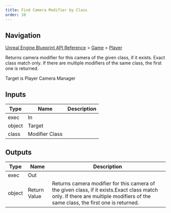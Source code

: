 ```yaml
---
title: Find Camera Modifier by Class
order: 10
---
```

## Navigation

[Unreal Engine Blueprint API Reference](https://dev.epicgames.com/documentation/en-us/unreal-engine/BlueprintAPI) > [Game](https://dev.epicgames.com/documentation/en-us/unreal-engine/BlueprintAPI/Game) > [Player](https://dev.epicgames.com/documentation/en-us/unreal-engine/BlueprintAPI/Game/Player)

Returns camera modifier for this camera of the given class, if it exists.
Exact class match only. If there are multiple modifiers of the same class, the first one is returned.

Target is Player Camera Manager

## Inputs

| Type | Name | Description |
| --- | --- | --- |
| exec | In |  |
| object | Target |  |
| class | Modifier Class |  |

## Outputs

| Type | Name | Description |
| --- | --- | --- |
| exec | Out |  |
| object | Return Value | Returns camera modifier for this camera of the given class, if it exists.Exact class match only. If there are multiple modifiers of the same class, the first one is returned. |
